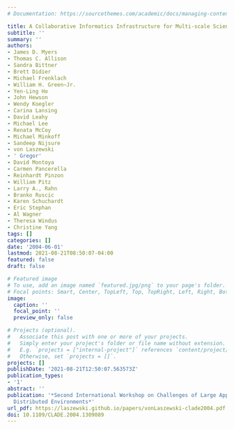 ```yaml
---
# Documentation: https://sourcethemes.com/academic/docs/managing-content/

title: A Collaborative Informatics Infrastructure for Multi-scale Science
subtitle: ''
summary: ''
authors:
- James D. Myers
- Thomas C. Allison
- Sandra Bittner
- Brett Didier
- Michael Frenklach
- William H. Green~Jr.
- Yen-Ling Ho
- John Hewson
- Wendy Koegler
- Carina Lansing
- David Leahy
- Michael Lee
- Renata McCoy
- Michael Minkoff
- Sandeep Nijsure
- von Laszewski
- ' Gregor'
- David Montoya
- Carmen Pancerella
- Reinhardt Pinzon
- William Pitz
- Larry A., Rahn
- Branko Ruscic
- Karen Schuchardt
- Eric Stephan
- Al Wagner
- Theresa Windus
- Christine Yang
tags: []
categories: []
date: '2004-06-01'
lastmod: 2021-08-21T08:50:07-04:00
featured: false
draft: false

# Featured image
# To use, add an image named `featured.jpg/png` to your page's folder.
# Focal points: Smart, Center, TopLeft, Top, TopRight, Left, Right, BottomLeft, Bottom, BottomRight.
image:
  caption: ''
  focal_point: ''
  preview_only: false

# Projects (optional).
#   Associate this post with one or more of your projects.
#   Simply enter your project's folder or file name without extension.
#   E.g. `projects = ["internal-project"]` references `content/project/deep-learning/index.md`.
#   Otherwise, set `projects = []`.
projects: []
publishDate: '2021-08-21T12:50:07.563573Z'
publication_types:
- '1'
abstract: ''
publication: '*Second International Workshop on Challenges of Large Applications in
  Distributed Environments*'
url_pdf: https://laszewski.github.io/papers/vonLaszewski-clade2004.pdf
doi: 10.1109/CLADE.2004.1309089
---
```

